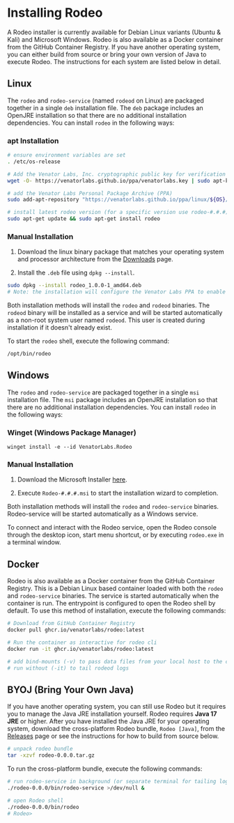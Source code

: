 # Installing Rodeo

A Rodeo installer is currently available for Debian Linux variants (Ubuntu & Kali) and Microsoft Windows. Rodeo is also available as a Docker container from the GitHub Container Registry. If you have another operating system, you can either build from source or bring your own version of Java to execute Rodeo. The instructions for each system are listed below in detail.

## Linux

The `rodeo` and `rodeo-service` (named `rodeod` on Linux) are packaged together in a single `deb` installation file. The `deb` package includes an OpenJRE installation so that there are no additional installation dependencies. You can install `rodeo` in the following ways:

### apt Installation

```sh
# ensure environment variables are set
. /etc/os-release

# Add the Venator Labs, Inc. cryptographic public key for verification
wget -O- https://venatorlabs.github.io/ppa/venatorlabs.key | sudo apt-key add -

# add the Venator Labs Personal Package Archive (PPA)
sudo add-apt-repository "https://venatorlabs.github.io/ppa/linux/${OS}/${codename}"

# install latest rodeo version (for a specific version use rodeo-#.#.#)
sudo apt-get update && sudo apt-get install rodeo
```

### Manual Installation

1. Download the linux binary package that matches your operating system and processor architecture from the [Downloads](https://venatorlabs.github.io/ppa/linux) page.

2. Install the `.deb` file using `dpkg --install`.

```sh
sudo dpkg --install rodeo_1.0.0-1_amd64.deb
# Note: the installation will configure the Venator Labs PPA to enable updates
```

Both installation methods will install the `rodeo` and `rodeod` binaries. The `rodeod` binary will be installed as a service and will be started automatically as a non-root system user named `rodeod`. This user is created during installation if it doesn't already exist.

To start the `rodeo` shell, execute the following command:

```sh
/opt/bin/rodeo
```

## Windows

The `rodeo` and `rodeo-service` are packaged together in a single `msi` installation file. The `msi` package includes an OpenJRE installation so that there are no additional installation dependencies. You can install `rodeo` in the following ways:

### Winget (Windows Package Manager)

```pwsh
winget install -e --id VenatorLabs.Rodeo
```

### Manual Installation

1. Download the Microsoft Installer [here](https://venatorlabs.github.io/ppa/windows/).

2. Execute `Rodeo-#.#.#.msi` to start the installation wizard to completion.

Both installation methods will install the `rodeo` and `rodeo-service` binaries. Rodeo-service will be started automatically as a Windows service.

To connect and interact with the Rodeo service, open the Rodeo console through the desktop icon, start menu shortcut, or by executing `rodeo.exe` in a terminal window.

## Docker

Rodeo is also available as a Docker container from the GitHub Container Registry. This is a Debian Linux based container loaded with both the `rodeo` and `rodeo-service` binaries. The service is started automatically when the container is run. The entrypoint is configured to open the Rodeo shell by default. To use this method of installation, execute the following commands:

```sh
# Download from GitHub Container Registry
docker pull ghcr.io/venatorlabs/rodeo:latest

# Run the container as interactive for rodeo cli
docker run -it ghcr.io/venatorlabs/rodeo:latest

# add bind-mounts (-v) to pass data files from your local host to the container
# run without (-it) to tail rodeod logs
```

## BYOJ (Bring Your Own Java)

If you have another operating system, you can still use Rodeo but it requires you to manage the Java JRE installation yourself. Rodeo requires **Java 17 JRE** or higher. After you have installed the Java JRE for your operating system, download the cross-platform Rodeo bundle, `Rodeo [Java]`, from the [Releases](https://github.com/VenatorLabs/rodeo/releases) page or see the instructions for how to build from source below.

```sh
# unpack rodeo bundle
tar -xzvf rodeo-0.0.0.tar.gz
```

To run the cross-platform bundle, execute the following commands:

```sh
# run rodeo-service in background (or separate terminal for tailing logs)
./rodeo-0.0.0/bin/rodeo-service >/dev/null &

# open Rodeo shell
./rodeo-0.0.0/bin/rodeo
# Rodeo>
```
